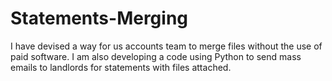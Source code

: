 # Statements-Merging
I have devised a way for us accounts team to merge files without the use of paid software. I am also developing a code using Python to send mass emails to landlords for statements with files attached. 
